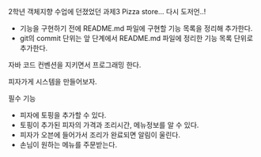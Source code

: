 2학년 객체지향 수업에 던졌었던 과제3 Pizza store… 다시 도저언..!

- 기능을 구현하기 전에 README.md      파일에 구현할 기능 목록을 정리해 추가한다.
- git의 commit 단위는 앞 단계에서 README.md 파일에 정리한 기능 목록 단위로 추가한다.

자바 코드 컨벤션을 지키면서 프로그래밍 한다.



피자가게 시스템을 만들어보자.

필수 기능

- 피자에 토핑을 추가할 수 있다. 
- 토핑이 추가된 피자의 가격과 조리시간, 메뉴정보를 알 수 있다.
- 피자가 오븐에 들어가서 조리가 완료되면 알림이 울린다.
- 손님이 원하는 메뉴를 주문받는다. 